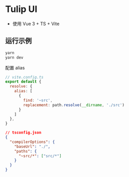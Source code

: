 # Tulip UI

- 使用 Vue 3 + TS + Vite

## 运行示例

```sh
yarn
yarn dev
```

配置 alias

```js
// vite.config.ts
export default {
  resolve: {
    alias: [
      {
        find: '~src',
        replacement: path.resolve(__dirname, './src')
      }
    ]
  },
}
```

```json
// tsconfig.json
{
  "compilerOptions": {
    "baseUrl": "./",
    "paths": {
      "~src/*": ["src/*"]
    }
  }
}
```
